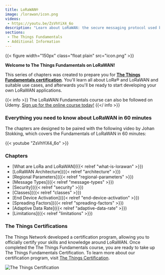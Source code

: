 ```yaml
---
title: LoRaWAN®
image: /lorawan/icon.png
videos:
 - https://youtu.be/ZsVhYiX4_6o
description: "Learn about LoRaWAN: the secure messaging protocol used by The Things Network"
sections:
 - The Things Fundamentals
 - Additional Information
---
```


{{< figure width="150px" class="float plain" src="icon.png" >}}

**Welcome to The Things Fundamentals on LoRaWAN!**

This series of chapters was created to prepare you for [**The Things Fundamentals certification**](https://www.thethingsnetwork.org/achievements/certificates/). You'll learn all about LoRa® and LoRaWAN and suitable use cases, and afterwards you'll be ready to start developing your own LoRaWAN applications.

{{< info >}}
The LoRaWAN Fundamentals course can also be followed on Udemy. [Sign up for the online course today!](https://www.udemy.com/course/lorawan-fundamentals/)
{{</ info >}}

### Everything you need to know about LoRaWAN in 60 minutes

The chapters are designed to be paired with the following video by Johan Stokking, which covers the Fundamentals of LoRaWAN in 60 minutes:

{{< youtube "ZsVhYiX4_6o" >}}

### Chapters

- [What are LoRa and LoRaWAN]({{< relref "what-is-lorawan" >}})
- [LoRaWAN Architecture]({{< relref "architecture" >}})
- [Regional Parameters]({{< relref "regional-parameters" >}})
- [Message Types]({{< relref "message-types" >}})
- [Security]({{< relref "security" >}})
- [Classes]({{< relref "classes" >}})
- [End Device Activation]({{< relref "end-device-activation" >}})
- [Spreading Factors]({{< relref "spreading-factors" >}})
- [Adaptive Data Rate]({{< relref "adaptive-data-rate" >}})
- [Limitations]({{< relref "limitations" >}})


### The Things Certifications
The Things Network developed a certification program, allowing you to officially certify your skills and knowledge around LoRaWAN. Once completed the The Things Fundamentals course, you are ready to take up The Things Fundamentals Certification. To learn more about our certification program, visit [The Things Certification](https://www.thethingsnetwork.org/achievements/).

<img src="certifications.png" alt="The Things Certification">

